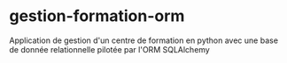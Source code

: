 # gestion-formation-orm
Application de gestion d'un centre de formation en python avec une base de donnée relationnelle pilotée par l'ORM SQLAlchemy
